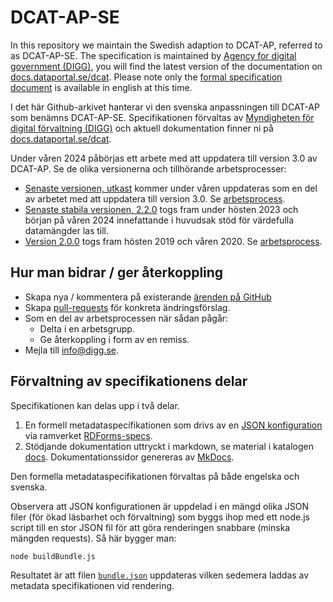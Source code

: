 # DCAT-AP-SE

In this repository we maintain the Swedish adaption to DCAT-AP, referred to as DCAT-AP-SE. The specification is maintained by [Agency for digital government (DIGG)](https://www.digg.se/en), you will find the latest version of the documentation on [docs.dataportal.se/dcat](https://docs.dataportal.se/dcat/). Please note only the [formal specification document](https://docs.dataportal.se/dcat/en/) is available in english at this time.

I det här Github-arkivet hanterar vi den svenska anpassningen till DCAT-AP som benämns DCAT-AP-SE. Specifikationen förvaltas av [Myndigheten för digital förvaltning (DIGG)](https://www.digg.se) och aktuell dokumentation finner ni på [docs.dataportal.se/dcat](https://docs.dataportal.se/dcat/).

Under våren 2024 påbörjas ett arbete med att uppdatera till version 3.0 av DCAT-AP. Se de olika versionerna och tillhörande arbetsprocesser:

* [Senaste versionen, utkast](https://docs.dataportal.se/dcat/sv/) kommer under våren uppdateras som en del av arbetet med att uppdatera till version 3.0. Se [arbetsprocess](process/3.0/index.md).
* [Senaste stabila versionen, 2.2.0](https://docs.dataportal.se/dcat/2.0.0/sv/) togs fram under hösten 2023 och början på våren 2024 innefattande i huvudsak stöd för värdefulla datamängder las till.
* [Version 2.0.0](https://docs.dataportal.se/dcat/2.2.0/sv) togs fram hösten 2019 och våren 2020. Se [arbetsprocess](process/index.md).

## Hur man bidrar / ger återkoppling

- Skapa nya / kommentera på existerande [ärenden på GitHub](https://github.com/diggsweden/DCAT-AP-SE/issues)
- Skapa [pull-requests](https://github.com/diggsweden/DCAT-AP-SE/pulls) för konkreta ändringsförslag.
- Som en del av arbetsprocessen när sådan pågår:
   - Delta i en arbetsgrupp.
   - Ge återkoppling i form av en remiss.
- Mejla till [info@digg.se](mailto:info@digg.se).

## Förvaltning av specifikationens delar

Specifikationen kan delas upp i två delar.

1. En formell metadataspecifikationen som drivs av en [JSON konfiguration](bundle.json) via ramverket [RDForms-specs](https://bitbucket.org/metasolutions/rdforms-specs/src/main/).
2. Stödjande dokumentation uttryckt i markdown, se material i katalogen [docs](docs). Dokumentationssidor genereras av [MkDocs](https://www.mkdocs.org/).

Den formella metadataspecifikationen förvaltas på både engelska och svenska.

Observera att JSON konfigurationen är uppdelad i en mängd olika JSON filer (för ökad läsbarhet och förvaltning) som byggs ihop med ett node.js script till en stor JSON fil för att göra renderingen snabbare (minska mängden requests).
Så här bygger man:

    node buildBundle.js
    
Resultatet är att filen [`bundle.json`](bundle.json) uppdateras vilken sedemera laddas av metadata specifikationen vid rendering.